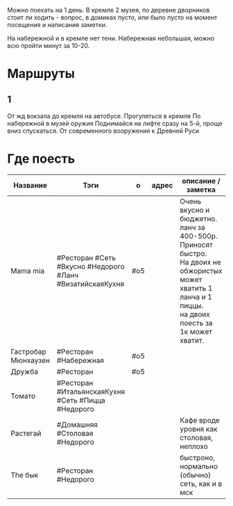 
Можно поехать на 1 день. 
В кремле 2 музея, по деревне дворников стоит ли ходить - вопрос, в домиках пусто, или было пусто на момент посещения и написания заметки. 

На набережной и в кремле нет тени.
Набережная небольшая, можно всю пройти минут за 10-20.


# Маршруты
## 1
От жд вокзала до кремля на автобусе. 
Прогуляться в кремле
По набережной в музей оружия 
	Поднимайся на лифте сразу на 5-й, проще вниз спускаться. От современного вооружения к Древней Руси

# Где поесть


| Название            | Тэги                                                       | о   | адрес | описание / заметка                                                                                                                                                   |     |     |
| ------------------- | ---------------------------------------------------------- | --- | ----- | -------------------------------------------------------------------------------------------------------------------------------------------------------------------- | --- | --- |
| Mama mia            | #Ресторан #Сеть  #Вкусно #Недорого #Ланч #ВизатийскаяКухня | #o5 |       | Очень вкусно и бюджетно. <br>ланч за 400-500р.<br>Приносят быстро.<br>На двоих не обжористых может хватить 1 ланча и 1 пиццы.<br>на двоих поесть за 1к может хватит. |     |     |
| Гастробар Мюнхаузен | #Ресторан #Набережная                                      | #o5 |       |                                                                                                                                                                      |     |     |
| Дружба              | #Ресторан                                                  | #o5 |       |                                                                                                                                                                      |     |     |
| Томато              | #Ресторан  #ИтальянскаяКухня #Сеть #Пицца #Недорого        |     |       |                                                                                                                                                                      |     |     |
| Растегай            | #Домашняя #Столовая #Недорого                              |     |       | Кафе вроде уровня как столовая, неплохо                                                                                                                              |     |     |
| The бык             | #Ресторан #Недорого                                        |     |       | быстроно, нормально (обычно)<br>сеть, как и в мск                                                                                                                    |     |     |
